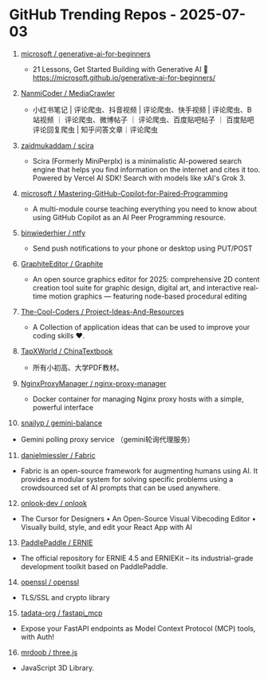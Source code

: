 # GitHub Trending Repos - 2025-07-03

1. [microsoft /    generative-ai-for-beginners](https://github.com/microsoft/generative-ai-for-beginners)
   - 21 Lessons, Get Started Building with Generative AI 🔗 https://microsoft.github.io/generative-ai-for-beginners/

2. [NanmiCoder /    MediaCrawler](https://github.com/NanmiCoder/MediaCrawler)
   - 小红书笔记 | 评论爬虫、抖音视频 | 评论爬虫、快手视频 | 评论爬虫、B 站视频 ｜ 评论爬虫、微博帖子 ｜ 评论爬虫、百度贴吧帖子 ｜ 百度贴吧评论回复爬虫 | 知乎问答文章｜评论爬虫

3. [zaidmukaddam /    scira](https://github.com/zaidmukaddam/scira)
   - Scira (Formerly MiniPerplx) is a minimalistic AI-powered search engine that helps you find information on the internet and cites it too. Powered by Vercel AI SDK! Search with models like xAI's Grok 3.

4. [microsoft /    Mastering-GitHub-Copilot-for-Paired-Programming](https://github.com/microsoft/Mastering-GitHub-Copilot-for-Paired-Programming)
   - A multi-module course teaching everything you need to know about using GitHub Copilot as an AI Peer Programming resource.

5. [binwiederhier /    ntfy](https://github.com/binwiederhier/ntfy)
   - Send push notifications to your phone or desktop using PUT/POST

6. [GraphiteEditor /    Graphite](https://github.com/GraphiteEditor/Graphite)
   - An open source graphics editor for 2025: comprehensive 2D content creation tool suite for graphic design, digital art, and interactive real-time motion graphics — featuring node-based procedural editing

7. [The-Cool-Coders /    Project-Ideas-And-Resources](https://github.com/The-Cool-Coders/Project-Ideas-And-Resources)
   - A Collection of application ideas that can be used to improve your coding skills ❤.

8. [TapXWorld /    ChinaTextbook](https://github.com/TapXWorld/ChinaTextbook)
   - 所有小初高、大学PDF教材。

9. [NginxProxyManager /    nginx-proxy-manager](https://github.com/NginxProxyManager/nginx-proxy-manager)
   - Docker container for managing Nginx proxy hosts with a simple, powerful interface

10. [snailyp /    gemini-balance](https://github.com/snailyp/gemini-balance)
   - Gemini polling proxy service （gemini轮询代理服务）

11. [danielmiessler /    Fabric](https://github.com/danielmiessler/Fabric)
   - Fabric is an open-source framework for augmenting humans using AI. It provides a modular system for solving specific problems using a crowdsourced set of AI prompts that can be used anywhere.

12. [onlook-dev /    onlook](https://github.com/onlook-dev/onlook)
   - The Cursor for Designers • An Open-Source Visual Vibecoding Editor • Visually build, style, and edit your React App with AI

13. [PaddlePaddle /    ERNIE](https://github.com/PaddlePaddle/ERNIE)
   - The official repository for ERNIE 4.5 and ERNIEKit – its industrial-grade development toolkit based on PaddlePaddle.

14. [openssl /    openssl](https://github.com/openssl/openssl)
   - TLS/SSL and crypto library

15. [tadata-org /    fastapi_mcp](https://github.com/tadata-org/fastapi_mcp)
   - Expose your FastAPI endpoints as Model Context Protocol (MCP) tools, with Auth!

16. [mrdoob /    three.js](https://github.com/mrdoob/three.js)
   - JavaScript 3D Library.

